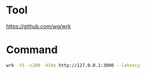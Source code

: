 # Tool

https://github.com/wg/wrk

# Command

```bash
wrk -t5 -c200 -d10s http://127.0.0.1:3000 --latency
```

